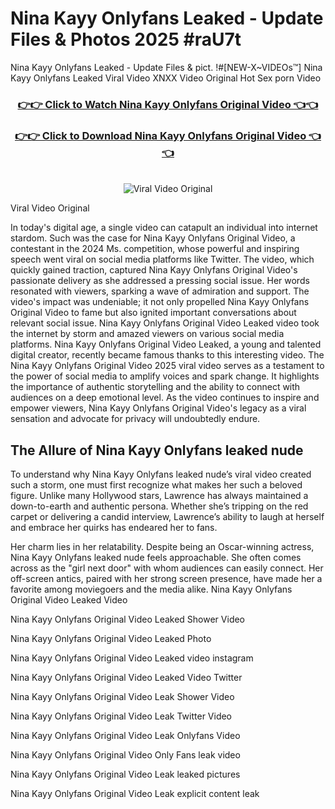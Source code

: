 # Nina Kayy Onlyfans Leaked - Update Files & Photos 2025 #raU7t

Nina Kayy Onlyfans Leaked - Update Files & pict. !#[NEW-X~VIDEOs™] Nina Kayy Onlyfans Leaked Viral Video XNXX Video Original Hot Sex porn Video
<br>
<div align="center">
<h3><a href="https://links2leaks.com?utm_source=ninakayy&utm_medium=gitlong" rel="nofollow">👉👉 Click to Watch Nina Kayy Onlyfans Original Video 👈👈</a></h3>
<h3><a href="https://links2leaks.com?utm_source=ninakayy&utm_medium=gitlong" rel="nofollow">👉👉 Click to Download Nina Kayy Onlyfans Original Video 👈👈</a></h3>
<br>
<a href="https://links2leaks.com?utm_source=ninakayy&utm_medium=gitlong" rel="nofollow"><img src="https://i.ibb.co/Gkj2r4b/banner.png" alt="Viral Video Original" style="max-width: 100%; display: inline-block;" data-target="animated-image.originalImage"></a>
</div>

Viral Video Original

In today's digital age, a single video can catapult an individual into internet stardom. Such was the case for Nina Kayy Onlyfans Original Video, a contestant in the 2024 Ms. competition, whose powerful and inspiring speech went viral on social media platforms like Twitter.
The video, which quickly gained traction, captured Nina Kayy Onlyfans Original Video's passionate delivery as she addressed a pressing social issue. Her words resonated with viewers, sparking a wave of admiration and support. The video's impact was undeniable; it not only propelled Nina Kayy Onlyfans Original Video to fame but also ignited important conversations about relevant social issue.
Nina Kayy Onlyfans Original Video Leaked video took the internet by storm and amazed viewers on various social media platforms. Nina Kayy Onlyfans Original Video Leaked, a young and talented digital creator, recently became famous thanks to this interesting video.
The Nina Kayy Onlyfans Original Video 2025 viral video serves as a testament to the power of social media to amplify voices and spark change. It highlights the importance of authentic storytelling and the ability to connect with audiences on a deep emotional level. As the video continues to inspire and empower viewers, Nina Kayy Onlyfans Original Video's legacy as a viral sensation and advocate for privacy will undoubtedly endure.

<h2>The Allure of Nina Kayy Onlyfans leaked nude</h2>


To understand why Nina Kayy Onlyfans leaked nude’s viral video created such a storm, one must first recognize what makes her such a beloved figure. Unlike many Hollywood stars, Lawrence has always maintained a down-to-earth and authentic persona. Whether she’s tripping on the red carpet or delivering a candid interview, Lawrence’s ability to laugh at herself and embrace her quirks has endeared her to fans.

Her charm lies in her relatability. Despite being an Oscar-winning actress, Nina Kayy Onlyfans leaked nude feels approachable. She often comes across as the "girl next door" with whom audiences can easily connect. Her off-screen antics, paired with her strong screen presence, have made her a favorite among moviegoers and the media alike.
Nina Kayy Onlyfans Original Video Leaked Video

Nina Kayy Onlyfans Original Video Leaked Shower Video

Nina Kayy Onlyfans Original Video Leaked Photo

Nina Kayy Onlyfans Original Video Leaked video instagram

Nina Kayy Onlyfans Original Video Leaked Video Twitter

Nina Kayy Onlyfans Original Video Leak Shower Video

Nina Kayy Onlyfans Original Video Leak Twitter Video

Nina Kayy Onlyfans Original Video Leak Onlyfans Video

Nina Kayy Onlyfans Original Video Only Fans leak video

Nina Kayy Onlyfans Original Video Leak leaked pictures

Nina Kayy Onlyfans Original Video Leak explicit content leak